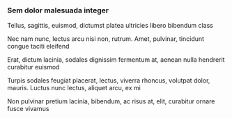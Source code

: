 ### Sem dolor malesuada integer

Tellus, sagittis, euismod, dictumst platea ultricies libero bibendum class

Nec nam nunc, lectus arcu nisi non, rutrum. Amet, pulvinar, tincidunt congue taciti eleifend

Erat, dictum lacinia, sodales dignissim fermentum at, aenean nulla hendrerit curabitur euismod

Turpis sodales feugiat placerat, lectus, viverra rhoncus, volutpat dolor, mauris. Luctus nunc lectus, aliquet arcu, ex mi

Non pulvinar pretium lacinia, bibendum, ac risus at, elit, curabitur ornare fusce vivamus


